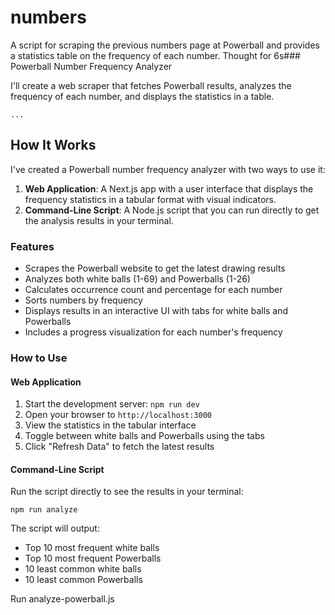 # numbers
A script for scraping the previous numbers page at Powerball and provides a statistics table on the frequency of each number.
Thought for 6s### Powerball Number Frequency Analyzer

I'll create a web scraper that fetches Powerball results, analyzes the frequency of each number, and displays the statistics in a table.

```typescriptreact project="powerball-analyzer"
...
```

## How It Works

I've created a Powerball number frequency analyzer with two ways to use it:

1. **Web Application**: A Next.js app with a user interface that displays the frequency statistics in a tabular format with visual indicators.
2. **Command-Line Script**: A Node.js script that you can run directly to get the analysis results in your terminal.


### Features

- Scrapes the Powerball website to get the latest drawing results
- Analyzes both white balls (1-69) and Powerballs (1-26)
- Calculates occurrence count and percentage for each number
- Sorts numbers by frequency
- Displays results in an interactive UI with tabs for white balls and Powerballs
- Includes a progress visualization for each number's frequency


### How to Use

#### Web Application

1. Start the development server: `npm run dev`
2. Open your browser to `http://localhost:3000`
3. View the statistics in the tabular interface
4. Toggle between white balls and Powerballs using the tabs
5. Click "Refresh Data" to fetch the latest results


#### Command-Line Script

Run the script directly to see the results in your terminal:

```plaintext
npm run analyze
```

The script will output:

- Top 10 most frequent white balls
- Top 10 most frequent Powerballs
- 10 least common white balls
- 10 least common Powerballs


 Run analyze-powerball.js
